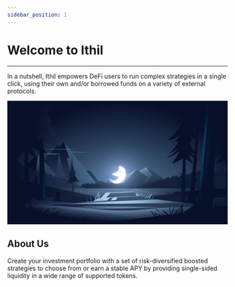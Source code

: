 ```yaml
---
sidebar_position: 1
---
```


# Welcome to Ithil

---

In a nutshell, Ithil empowers DeFi users to run complex strategies in a single click, using their own and/or borrowed funds on a variety of external protocols.

![Backing](/img/core/cover.png)

## About Us

Create your investment portfolio with a set of risk-diversified boosted strategies to choose from or earn a stable APY by providing single-sided liquidity in a wide range of supported tokens.
